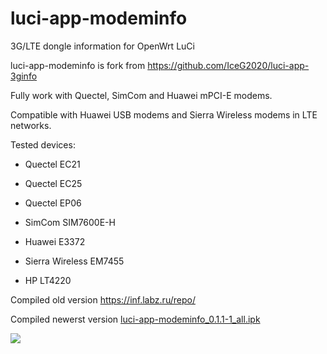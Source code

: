# luci-app-modeminfo
3G/LTE dongle information for OpenWrt LuCi


luci-app-modeminfo is fork from https://github.com/IceG2020/luci-app-3ginfo

Fully work with Quectel, SimCom and Huawei mPCI-E modems.

Compatible with Huawei USB modems and Sierra Wireless modems in LTE networks.

Tested devices:

 - Quectel EC21

 - Quectel EC25

 - Quectel EP06

 - SimCom SIM7600E-H

 - Huawei E3372

 - Sierra Wireless EM7455

 - HP LT4220

Сompiled old version https://inf.labz.ru/repo/

Compiled newerst version [luci-app-modeminfo_0.1.1-1_all.ipk](http://openwrt.132lan.ru/packages/packages-19.07/luci/luci-app-modeminfo_0.1.1-1_all.ipk)

![](https://raw.githubusercontent.com/koshev-msk/luci-app-modeminfo/master/screenshot.png)

